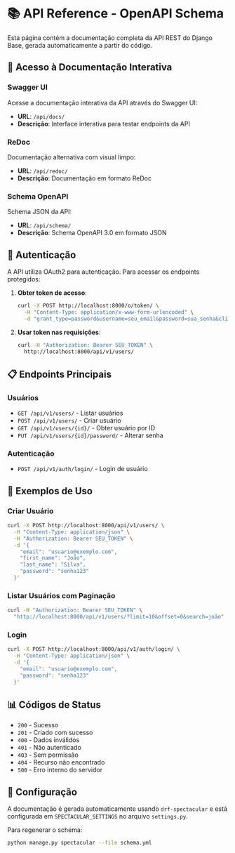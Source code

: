 # 📚 API Reference - OpenAPI Schema

Esta página contém a documentação completa da API REST do Django Base, gerada automaticamente a partir do código.

## 🔗 Acesso à Documentação Interativa

### Swagger UI

Acesse a documentação interativa da API através do Swagger UI:

-   **URL**: `/api/docs/`
-   **Descrição**: Interface interativa para testar endpoints da API

### ReDoc

Documentação alternativa com visual limpo:

-   **URL**: `/api/redoc/`
-   **Descrição**: Documentação em formato ReDoc

### Schema OpenAPI

Schema JSON da API:

-   **URL**: `/api/schema/`
-   **Descrição**: Schema OpenAPI 3.0 em formato JSON

## 🔐 Autenticação

A API utiliza OAuth2 para autenticação. Para acessar os endpoints protegidos:

1. **Obter token de acesso**:

    ```bash
    curl -X POST http://localhost:8000/o/token/ \
      -H "Content-Type: application/x-www-form-urlencoded" \
      -d "grant_type=password&username=seu_email&password=sua_senha&client_id=seu_client_id&client_secret=seu_client_secret"
    ```

2. **Usar token nas requisições**:
    ```bash
    curl -H "Authorization: Bearer SEU_TOKEN" \
      http://localhost:8000/api/v1/users/
    ```

## 📋 Endpoints Principais

### Usuários

-   `GET /api/v1/users/` - Listar usuários
-   `POST /api/v1/users/` - Criar usuário
-   `GET /api/v1/users/{id}/` - Obter usuário por ID
-   `PUT /api/v1/users/{id}/password/` - Alterar senha

### Autenticação

-   `POST /api/v1/auth/login/` - Login de usuário

## 🎯 Exemplos de Uso

### Criar Usuário

```bash
curl -X POST http://localhost:8000/api/v1/users/ \
  -H "Content-Type: application/json" \
  -H "Authorization: Bearer SEU_TOKEN" \
  -d '{
    "email": "usuario@exemplo.com",
    "first_name": "João",
    "last_name": "Silva",
    "password": "senha123"
  }'
```

### Listar Usuários com Paginação

```bash
curl -H "Authorization: Bearer SEU_TOKEN" \
  "http://localhost:8000/api/v1/users/?limit=10&offset=0&search=joão"
```

### Login

```bash
curl -X POST http://localhost:8000/api/v1/auth/login/ \
  -H "Content-Type: application/json" \
  -d '{
    "email": "usuario@exemplo.com",
    "password": "senha123"
  }'
```

## 📊 Códigos de Status

-   `200` - Sucesso
-   `201` - Criado com sucesso
-   `400` - Dados inválidos
-   `401` - Não autenticado
-   `403` - Sem permissão
-   `404` - Recurso não encontrado
-   `500` - Erro interno do servidor

## 🔧 Configuração

A documentação é gerada automaticamente usando `drf-spectacular` e está configurada em `SPECTACULAR_SETTINGS` no arquivo `settings.py`.

Para regenerar o schema:

```bash
python manage.py spectacular --file schema.yml
```


